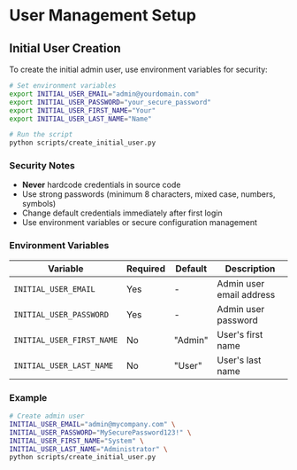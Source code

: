 # User Management Setup

## Initial User Creation

To create the initial admin user, use environment variables for security:

```bash
# Set environment variables
export INITIAL_USER_EMAIL="admin@yourdomain.com"
export INITIAL_USER_PASSWORD="your_secure_password"
export INITIAL_USER_FIRST_NAME="Your"
export INITIAL_USER_LAST_NAME="Name"

# Run the script
python scripts/create_initial_user.py
```

### Security Notes

- **Never** hardcode credentials in source code
- Use strong passwords (minimum 8 characters, mixed case, numbers, symbols)
- Change default credentials immediately after first login
- Use environment variables or secure configuration management

### Environment Variables

| Variable | Required | Default | Description |
|----------|----------|---------|-------------|
| `INITIAL_USER_EMAIL` | Yes | - | Admin user email address |
| `INITIAL_USER_PASSWORD` | Yes | - | Admin user password |
| `INITIAL_USER_FIRST_NAME` | No | "Admin" | User's first name |
| `INITIAL_USER_LAST_NAME` | No | "User" | User's last name |

### Example

```bash
# Create admin user
INITIAL_USER_EMAIL="admin@mycompany.com" \
INITIAL_USER_PASSWORD="MySecurePassword123!" \
INITIAL_USER_FIRST_NAME="System" \
INITIAL_USER_LAST_NAME="Administrator" \
python scripts/create_initial_user.py
```